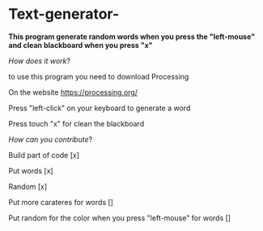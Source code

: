 # Text-generator-

__This program generate random words when you press the "left-mouse" and clean blackboard when you press "x"__ 

_How does it work_? 

to use this program you need to download Processing 

On the website https://processing.org/  

Press "left-click" on your keyboard to generate a word

Press touch "x" for clean the blackboard

_How can you contribute_? 

Build part of code [x]

Put words [x]

Random [x]

Put more carateres for words []

Put random for the color when you press "left-mouse" for words []









